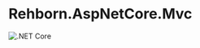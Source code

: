 # Rehborn.AspNetCore.Mvc

![.NET Core](https://github.com/julre/Rehborn.AspNetCore.Mvc/workflows/.NET%20Core/badge.svg)